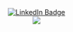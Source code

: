 <div id="header" align = "center">
  <a href="https://www.linkedin.com/in/achraf-el-fahem-50b4651a1/">
    <img src="https://img.shields.io/badge/LinkedIn-blue?style=for-the-badge&logo=linkedin&logoColor=white" alt="LinkedIn Badge"/>
  </a>
</div>

<div id="computing img" align = "center">
  <img src="https://media4.giphy.com/media/qgQUggAC3Pfv687qPC/giphy.gif?cid=ecf05e47fq0h1019oxcl0oa9m714czxkl4clgy21gpjkjbon&ep=v1_gifs_search&rid=giphy.gif">
</div>
<!---
AchrafElFahem/AchrafElFahem is a ✨ special ✨ repository because its `README.md` (this file) appears on your GitHub profile.
You can click the Preview link to take a look at your changes.
--->

